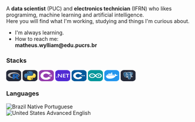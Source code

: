 <p>A <b>data scientist</b> (PUC) and <b>electronics technician</b> (IFRN) who likes programimg, machine learning and artificial intelligence.<br>
Here you will find what I'm working, studying and things I'm curious about.</p>

<ul>
 <li> I'm always learning. </li>
 <li> How to reach me: <br>
   <b>matheus.wylliam@edu.pucrs.br</b> </li>
</ul>

### Stacks
<p>
   <img align="center" alt="R" height="30" width="40" src="https://github.com/tandpfun/skill-icons/blob/main/icons/R-Dark.svg">
   <img align="center" alt="Python" height="30" width="40" src="https://github.com/tandpfun/skill-icons/blob/main/icons/Python-Dark.svg">
   <img align="center" alt="C#" height="30" width="40" src="https://github.com/tandpfun/skill-icons/raw/main/icons/CS.svg">
   <img align="center" alt=".net" height="30" width="40" src="https://github.com/tandpfun/skill-icons/blob/main/icons/DotNet.svg">
   <img align="center" alt="C++" height="30" width="40" src="https://github.com/tandpfun/skill-icons/raw/main/icons/CPP.svg">
   <img align="center" alt="Arduino" height="30" width="40" src="https://github.com/tandpfun/skill-icons/raw/main/icons/Arduino.svg">
   <img align="center" alt="Docker" height="30" width="40" src="https://github.com/tandpfun/skill-icons/blob/main/icons/Docker.svg">
   <img align="center" alt="Postgresql" height="30" width="40" src="https://github.com/tandpfun/skill-icons/blob/main/icons/PostgreSQL-Dark.svg">
</p>

### Languages
![Brazil](https://raw.githubusercontent.com/stevenrskelton/flag-icon/master/png/16/country-4x3/br.png "Brazil") Native Portuguese</br>
![United States](https://raw.githubusercontent.com/stevenrskelton/flag-icon/master/png/16/country-4x3/us.png "United States") Advanced English
